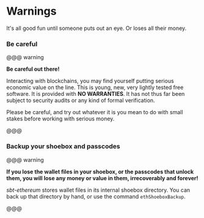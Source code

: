 # Warnings

It's all good fun until someone puts out an eye. Or loses all their money.

### Be careful

@@@ warning

**Be careful out there!**

Interacting with blockchains, you may find yourself putting serious economic value on the line.
This is young, new, very lightly tested free software. It is provided with __NO WARRANTIES__.
It has not thus far been subject to security audits or any kind of formal verification.

Please be careful, and try out whatever it is you mean to do with small stakes before working with serious money.

@@@

### Backup your shoebox and passcodes

@@@ warning

**If you lose the wallet files in your shoebox, or the passcodes that unlock them, you will lose any money or value in them, irrecoverably and forever!**

_sbt-ethereum_ stores wallet files in its internal shoebox directory. You can back up that directory by hand, or use the command `ethShoeboxBackup`.

@@@


